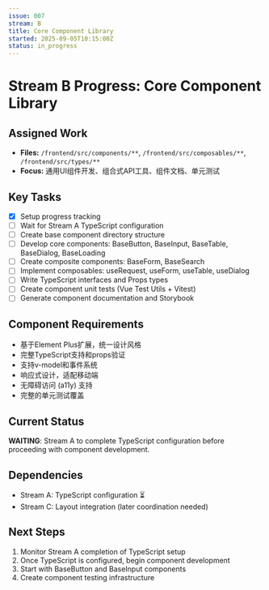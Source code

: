 ```yaml
---
issue: 007
stream: B
title: Core Component Library
started: 2025-09-05T10:15:00Z
status: in_progress
---
```


# Stream B Progress: Core Component Library

## Assigned Work
- **Files:** `/frontend/src/components/**`, `/frontend/src/composables/**`, `/frontend/src/types/**`
- **Focus:** 通用UI组件开发、组合式API工具、组件文档、单元测试

## Key Tasks
- [x] Setup progress tracking
- [ ] Wait for Stream A TypeScript configuration
- [ ] Create base component directory structure
- [ ] Develop core components: BaseButton, BaseInput, BaseTable, BaseDialog, BaseLoading
- [ ] Create composite components: BaseForm, BaseSearch  
- [ ] Implement composables: useRequest, useForm, useTable, useDialog
- [ ] Write TypeScript interfaces and Props types
- [ ] Create component unit tests (Vue Test Utils + Vitest)
- [ ] Generate component documentation and Storybook

## Component Requirements
- 基于Element Plus扩展，统一设计风格
- 完整TypeScript支持和props验证
- 支持v-model和事件系统
- 响应式设计，适配移动端
- 无障碍访问 (a11y) 支持
- 完整的单元测试覆盖

## Current Status
**WAITING**: Stream A to complete TypeScript configuration before proceeding with component development.

## Dependencies
- Stream A: TypeScript configuration ⏳
- Stream C: Layout integration (later coordination needed)

## Next Steps
1. Monitor Stream A completion of TypeScript setup
2. Once TypeScript is configured, begin component development
3. Start with BaseButton and BaseInput components
4. Create component testing infrastructure
